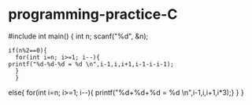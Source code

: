 # programming-practice-C

#include <iostream>
int main() {
  int n;
  scanf("%d", &n);
  
 
    if(n%2==0){
      for(int i=n; i>=1; i--){
    printf("%d-%d-%d = %d \n",i-1,i,i+1,i-1-i-i-1);
      }
      }
  else{ 
  for(int i=n; i>=1; i--){
    printf("%d+%d+%d = %d \n",i-1,i,i+1,i*3);}
  }
  }
